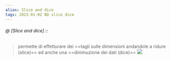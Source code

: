 ```yaml
---
alias: Slice and dice
tags: 2023-01-02 BD slice dice
---
```


###### @ [Slice and dice] ::
> permette di effetturare dei ==tagli sulle dimensioni andandole a ridure (slice)== ed anche una ==diminuzione dei dati (dice)==
![](sliceanddice.png)